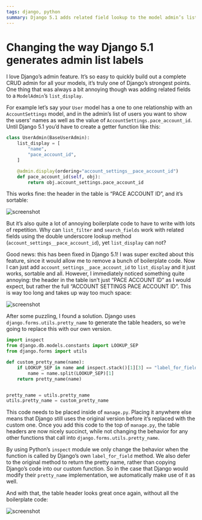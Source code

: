 ```yaml
---
tags: django, python
summary: Django 5.1 adds related field lookup to the model admin’s list_display, but with an annoying quirk. Let’s fix that!
---
```


# Changing the way Django 5.1 generates admin list labels

I love Django’s admin feature. It’s so easy to quickly build out a complete CRUD admin for all your models, it’s truly one of Django’s strongest points. One thing that was always a bit annoying though was adding related fields to a `ModelAdmin`’s `list_display`.

For example let’s say your `User` model has a one to one relationship with an `AccountSettings` model, and in the admin’s list of users you want to show the users' names as well as the value of `AccountSettings.pace_account_id`. Until Django 5.1 you’d have to create a getter function like this:

```python
class UserAdmin(BaseUserAdmin):
    list_display = [
        "name",
        "pace_account_id",
    ]

    @admin.display(ordering="account_settings__pace_account_id")
    def pace_account_id(self, obj):
        return obj.account_settings.pace_account_id
```

This works fine: the header in the table is “PACE ACCOUNT ID”, and it’s sortable:

![screenshot](/articles/images/lookup_after.png)

But it’s also quite a lot of annoying boilerplate code to have to write with lots of repetition. Why can `list_filter` and `search_fields` work with related fields using the double underscore lookup method (`account_settings__pace_account_id`), yet `list_display` can not?

Good news: this has been fixed in Django 5.1! I was super excited about this feature, since it would allow me to remove a bunch of boilerplate code. Now I can just add `account_settings__pace_account_id` to `list_display` and it just works, sortable and all. However, I immediately noticed something quite annoying: the header in the table isn’t just “PACE ACCOUNT ID” as I would expect, but rather the full “ACCOUNT SETTINGS PACE ACCOUNT ID”. This is way too long and takes up way too much space:

![screenshot](/articles/images/lookup_before.png)

After some puzzling, I found a solution. Django uses `django.forms.utils.pretty_name` to generate the table headers, so we’re going to replace this with our own version.

```python
import inspect
from django.db.models.constants import LOOKUP_SEP
from django.forms import utils

def custom_pretty_name(name):
    if LOOKUP_SEP in name and inspect.stack()[1][3] == "label_for_field":
        name = name.split(LOOKUP_SEP)[1]
    return pretty_name(name)


pretty_name = utils.pretty_name
utils.pretty_name = custom_pretty_name
```

This code needs to be placed inside of `manage.py`. Placing it anywhere else means that Django still uses the original version before it’s replaced with the custom one. Once you add this code to the top of `manage.py`, the table headers are now nicely succinct, while not changing the behavior for any other functions that call into `django.forms.utils.pretty_name`. 

By using Python’s `inspect` module we only change the behavior when the function is called by Django’s own `label_for_field` method. We also defer to the original method to return the pretty name, rather than copying Django’s code into our custom function. So in the case that Django would modify their `pretty_name` implementation, we automatically make use of it as well.

And with that, the table header looks great once again, without all the boilerplate code:

![screenshot](/articles/images/lookup_after.png)